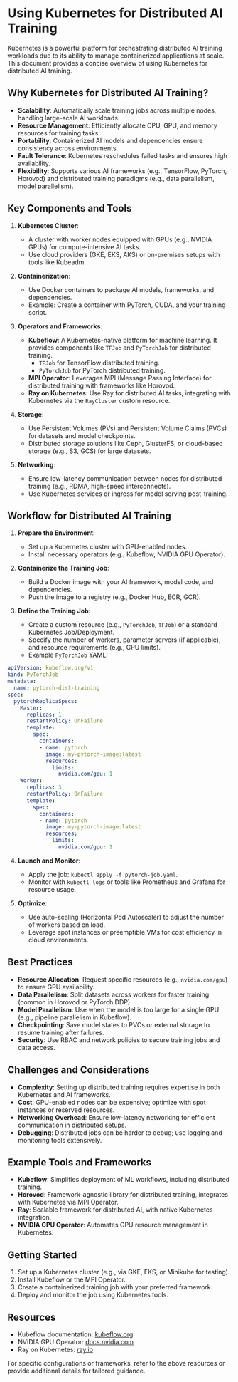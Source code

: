 # Using Kubernetes for Distributed AI Training

Kubernetes is a powerful platform for orchestrating distributed AI training workloads due to its ability to manage containerized applications at scale. This document provides a concise overview of using Kubernetes for distributed AI training.

## Why Kubernetes for Distributed AI Training?

- **Scalability**: Automatically scale training jobs across multiple nodes, handling large-scale AI workloads.
- **Resource Management**: Efficiently allocate CPU, GPU, and memory resources for training tasks.
- **Portability**: Containerized AI models and dependencies ensure consistency across environments.
- **Fault Tolerance**: Kubernetes reschedules failed tasks and ensures high availability.
- **Flexibility**: Supports various AI frameworks (e.g., TensorFlow, PyTorch, Horovod) and distributed training paradigms (e.g., data parallelism, model parallelism).

## Key Components and Tools

1. **Kubernetes Cluster**:
   - A cluster with worker nodes equipped with GPUs (e.g., NVIDIA GPUs) for compute-intensive AI tasks.
   - Use cloud providers (GKE, EKS, AKS) or on-premises setups with tools like Kubeadm.

2. **Containerization**:
   - Use Docker containers to package AI models, frameworks, and dependencies.
   - Example: Create a container with PyTorch, CUDA, and your training script.

3. **Operators and Frameworks**:
   - **Kubeflow**: A Kubernetes-native platform for machine learning. It provides components like `TFJob` and `PyTorchJob` for distributed training.
     - `TFJob` for TensorFlow distributed training.
     - `PyTorchJob` for PyTorch distributed training.
   - **MPI Operator**: Leverages MPI (Message Passing Interface) for distributed training with frameworks like Horovod.
   - **Ray on Kubernetes**: Use Ray for distributed AI tasks, integrating with Kubernetes via the `RayCluster` custom resource.

4. **Storage**:
   - Use Persistent Volumes (PVs) and Persistent Volume Claims (PVCs) for datasets and model checkpoints.
   - Distributed storage solutions like Ceph, GlusterFS, or cloud-based storage (e.g., S3, GCS) for large datasets.

5. **Networking**:
   - Ensure low-latency communication between nodes for distributed training (e.g., RDMA, high-speed interconnects).
   - Use Kubernetes services or ingress for model serving post-training.

## Workflow for Distributed AI Training

1. **Prepare the Environment**:
   - Set up a Kubernetes cluster with GPU-enabled nodes.
   - Install necessary operators (e.g., Kubeflow, NVIDIA GPU Operator).

2. **Containerize the Training Job**:
   - Build a Docker image with your AI framework, model code, and dependencies.
   - Push the image to a registry (e.g., Docker Hub, ECR, GCR).

3. **Define the Training Job**:
   - Create a custom resource (e.g., `PyTorchJob`, `TFJob`) or a standard Kubernetes Job/Deployment.
   - Specify the number of workers, parameter servers (if applicable), and resource requirements (e.g., GPU limits).
   - Example `PyTorchJob` YAML:

```yaml
apiVersion: kubeflow.org/v1
kind: PyTorchJob
metadata:
  name: pytorch-dist-training
spec:
  pytorchReplicaSpecs:
    Master:
      replicas: 1
      restartPolicy: OnFailure
      template:
        spec:
          containers:
          - name: pytorch
            image: my-pytorch-image:latest
            resources:
              limits:
                nvidia.com/gpu: 1
    Worker:
      replicas: 3
      restartPolicy: OnFailure
      template:
        spec:
          containers:
          - name: pytorch
            image: my-pytorch-image:latest
            resources:
              limits:
                nvidia.com/gpu: 1
```

4. **Launch and Monitor**:
   - Apply the job: `kubectl apply -f pytorch-job.yaml`.
   - Monitor with `kubectl logs` or tools like Prometheus and Grafana for resource usage.

5. **Optimize**:
   - Use auto-scaling (Horizontal Pod Autoscaler) to adjust the number of workers based on load.
   - Leverage spot instances or preemptible VMs for cost efficiency in cloud environments.

## Best Practices

- **Resource Allocation**: Request specific resources (e.g., `nvidia.com/gpu`) to ensure GPU availability.
- **Data Parallelism**: Split datasets across workers for faster training (common in Horovod or PyTorch DDP).
- **Model Parallelism**: Use when the model is too large for a single GPU (e.g., pipeline parallelism in Kubeflow).
- **Checkpointing**: Save model states to PVCs or external storage to resume training after failures.
- **Security**: Use RBAC and network policies to secure training jobs and data access.

## Challenges and Considerations

- **Complexity**: Setting up distributed training requires expertise in both Kubernetes and AI frameworks.
- **Cost**: GPU-enabled nodes can be expensive; optimize with spot instances or reserved resources.
- **Networking Overhead**: Ensure low-latency networking for efficient communication in distributed setups.
- **Debugging**: Distributed jobs can be harder to debug; use logging and monitoring tools extensively.

## Example Tools and Frameworks

- **Kubeflow**: Simplifies deployment of ML workflows, including distributed training.
- **Horovod**: Framework-agnostic library for distributed training, integrates with Kubernetes via MPI Operator.
- **Ray**: Scalable framework for distributed AI, with native Kubernetes integration.
- **NVIDIA GPU Operator**: Automates GPU resource management in Kubernetes.

## Getting Started

1. Set up a Kubernetes cluster (e.g., via GKE, EKS, or Minikube for testing).
2. Install Kubeflow or the MPI Operator.
3. Create a containerized training job with your preferred framework.
4. Deploy and monitor the job using Kubernetes tools.

## Resources

- Kubeflow documentation: [kubeflow.org](https://www.kubeflow.org/)
- NVIDIA GPU Operator: [docs.nvidia.com](https://docs.nvidia.com/datacenter/cloud-native/gpu-operator/latest/)
- Ray on Kubernetes: [ray.io](https://docs.ray.io/en/latest/cluster/kubernetes.html)

For specific configurations or frameworks, refer to the above resources or provide additional details for tailored guidance.

